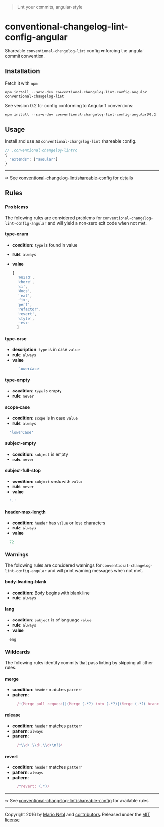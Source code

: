 > Lint your commits, angular-style

# conventional-changelog-lint-config-angular
Shareable `conventional-changelog-lint` config enforcing the angular commit convention.

## Installation
Fetch it with `npm`
```shell
npm install --save-dev conventional-changelog-lint-config-angular conventional-changelog-lint
```

See version 0.2 for config conforming to Angular 1 conventions:

```shell
npm install --save-dev conventional-changelog-lint-config-angular@0.2
```

## Usage
Install and use as `conventional-changelog-lint` shareable config.
```js
// .conventional-changelog-lintrc
{
  "extends": ["angular"]
}
```

---
⇨ See [conventional-changelog-lint/shareable-config](/marionebl/conventional-changelog-lint/documentation/shareable-config.md) for details

## Rules
### Problems
The following rules are considered problems for `conventional-changelog-lint-config-angular` and will yield a non-zero exit code when not met.
#### type-enum
* **condition**: `type` is found in value
* **rule**: `always`
* **value**

  ```js
  [
    'build',
    'chore',
    'ci',
    'docs',
    'feat',
    'fix',
    'perf',
    'refactor',
    'revert',
    'style',
    'test'
	]
  ```

#### type-case
* **description**: `type` is in case `value`
* **rule**: `always`
* **value**
  ```js
    'lowerCase'
  ```

#### type-empty
* **condition**: `type` is empty
* **rule**: `never`

#### scope-case
* **condition**: `scope` is in case `value`
* **rule**: `always`
```js
  'lowerCase'
```

#### subject-empty
* **condition**: `subject` is empty
* **rule**: `never`

#### subject-full-stop
* **condition**: `subject` ends with `value`
* **rule**: `never`
* **value**
```js
  '.'
```

#### header-max-length
* **condition**: `header` has `value` or less characters
* **rule**: `always`
* **value**
```js
  72
```

### Warnings
The following rules are considered warnings for `conventional-changelog-lint-config-angular` and will print warning messages when not met.

#### body-leading-blank
* **condition**: Body begins with blank line
* **rule**: `always`

#### lang
* **condition**: `subject` is of language `value`
* **rule**: `always`
* **value**
```js
  eng
```

### Wildcards
The following rules identify commits that pass linting by skipping all other rules.

#### merge
* **condition**: `header` matches `pattern`
* **pattern**:
  ```js
    /^(Merge pull request)|(Merge (.*?) into (.*?)|(Merge (.*?) branch (.*?))$)/
  ```

#### release
* **condition**: `header` matches `pattern`
* **pattern**: `always`
* **pattern**:
  ```js
    /^\\d+.\\d+.\\d+\n?$/
  ```

#### revert
* **condition**: `header` matches `pattern`
* **pattern**: `always`
* **pattern**:
  ```js
    /^revert: (.*)/
  ```

---
⇨ See [conventional-changelog-lint/shareable-config](/marionebl/conventional-changelog-lint/documentation/rules.md) for available rules

---
Copyright 2016 by [Mario Nebl](https://github.com/marionebl) and [contributors](./graphs/contributors). Released under the [MIT license]('./license.md').
